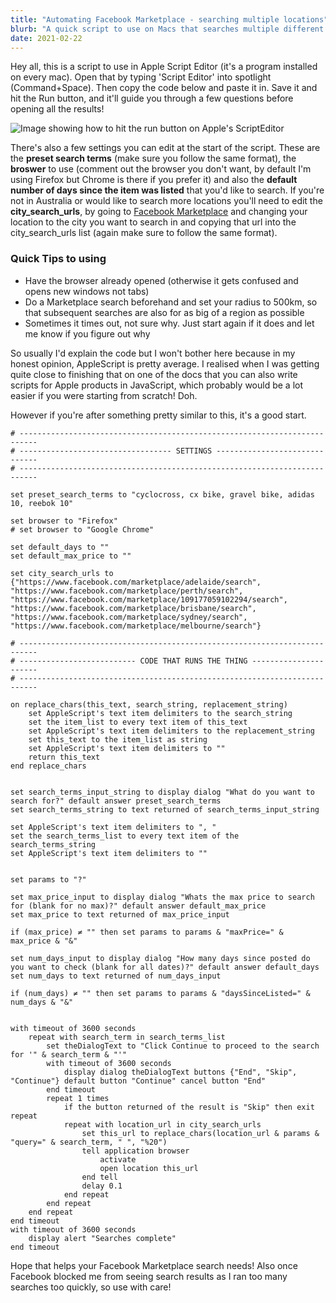 ```yaml
---
title: "Automating Facebook Marketplace - searching multiple locations"
blurb: "A quick script to use on Macs that searches multiple different locations for your search terms"
date: 2021-02-22
---
```


Hey all, this is a script to use in Apple Script Editor (it's a program installed on every mac). Open that by typing 'Script Editor' into spotlight (Command+Space). Then copy the code below and paste it in. Save it and hit the Run button, and it'll guide you through a few questions before opening all the results! 


![Image showing how to hit the run button on Apple's ScriptEditor](../images/MarketplaceSearch.png "How to hit the run button on Apple's ScriptEditor")

There's also a few settings you can edit at the start of the script. These are the **preset search terms** (make sure you follow the same format), the **broswer** to use (comment out the browser you don't want, by default I'm using Firefox but Chrome is there if you prefer it) and also the **default number of days since the item was listed** that you'd like to search. If you're not in Australia or would like to search more locations you'll need to edit the **city_search_urls**, by going to [Facebook Marketplace](https://www.facebook.com/marketplace) and changing your location to the city you want to search in and copying that url into the city_search_urls list (again make sure to follow the same format).

### Quick Tips to using
- Have the browser already opened (otherwise it gets confused and opens new windows not tabs)
- Do a Marketplace search beforehand and set your radius to 500km, so that subsequent searches are also for as big of a region as possible
- Sometimes it times out, not sure why. Just start again if it does and let me know if you figure out why


So usually I'd explain the code but I won't bother here because in my honest opinion, AppleScript is pretty average. I realised when I was getting quite close to finishing that on one of the docs that you can also write scripts for Apple products in JavaScript, which probably would be a lot easier if you were starting from scratch! Doh.

However if you're after something pretty similar to this, it's a good start.




```apl
# --------------------------------------------------------------------------
# ---------------------------------- SETTINGS ------------------------------
# --------------------------------------------------------------------------

set preset_search_terms to "cyclocross, cx bike, gravel bike, adidas 10, reebok 10"

set browser to "Firefox"
# set browser to "Google Chrome"

set default_days to ""
set default_max_price to ""

set city_search_urls to {"https://www.facebook.com/marketplace/adelaide/search", "https://www.facebook.com/marketplace/perth/search", "https://www.facebook.com/marketplace/109177059102294/search", "https://www.facebook.com/marketplace/brisbane/search", "https://www.facebook.com/marketplace/sydney/search", "https://www.facebook.com/marketplace/melbourne/search"}

# --------------------------------------------------------------------------
# -------------------------- CODE THAT RUNS THE THING ----------------------
# --------------------------------------------------------------------------

on replace_chars(this_text, search_string, replacement_string)
	set AppleScript's text item delimiters to the search_string
	set the item_list to every text item of this_text
	set AppleScript's text item delimiters to the replacement_string
	set this_text to the item_list as string
	set AppleScript's text item delimiters to ""
	return this_text
end replace_chars


set search_terms_input_string to display dialog "What do you want to search for?" default answer preset_search_terms
set search_terms_string to text returned of search_terms_input_string

set AppleScript's text item delimiters to ", "
set the search_terms_list to every text item of the search_terms_string
set AppleScript's text item delimiters to ""


set params to "?"

set max_price_input to display dialog "Whats the max price to search for (blank for no max)?" default answer default_max_price
set max_price to text returned of max_price_input

if (max_price) ≠ "" then set params to params & "maxPrice=" & max_price & "&"

set num_days_input to display dialog "How many days since posted do you want to check (blank for all dates)?" default answer default_days
set num_days to text returned of num_days_input

if (num_days) ≠ "" then set params to params & "daysSinceListed=" & num_days & "&"


with timeout of 3600 seconds
	repeat with search_term in search_terms_list
		set theDialogText to "Click Continue to proceed to the search for '" & search_term & "'"
		with timeout of 3600 seconds
			display dialog theDialogText buttons {"End", "Skip", "Continue"} default button "Continue" cancel button "End"
		end timeout
		repeat 1 times
			if the button returned of the result is "Skip" then exit repeat
			repeat with location_url in city_search_urls
				set this_url to replace_chars(location_url & params & "query=" & search_term, " ", "%20")
				tell application browser
					activate
					open location this_url
				end tell
				delay 0.1
			end repeat
		end repeat
	end repeat
end timeout
with timeout of 3600 seconds
	display alert "Searches complete"
end timeout
```

Hope that helps your Facebook Marketplace search needs! Also once Facebook blocked me from seeing search results as I ran too many searches too quickly, so use with care!